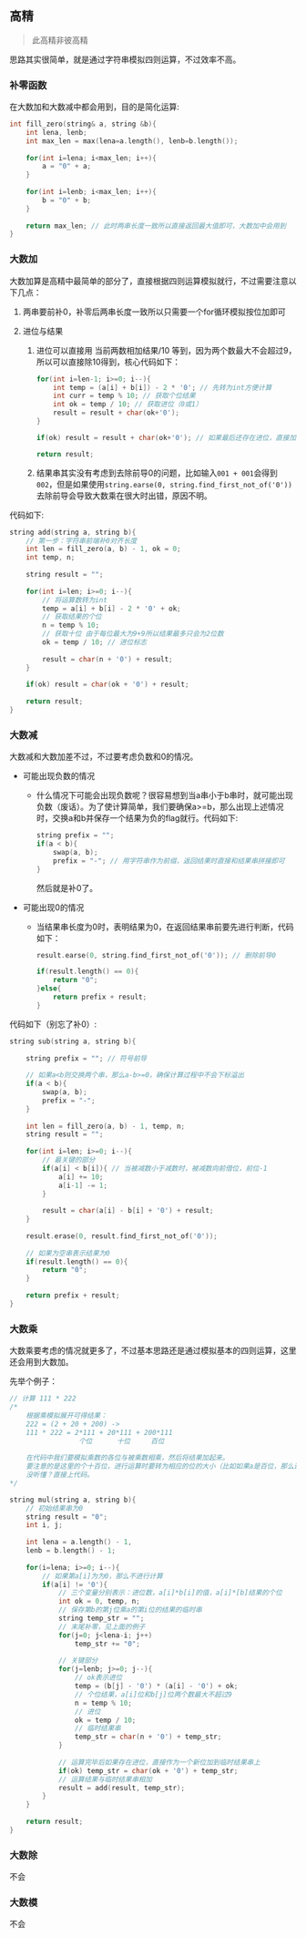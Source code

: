 ## 高精

> 此高精非彼高精

思路其实很简单，就是通过字符串模拟四则运算，不过效率不高。

### 补零函数

在大数加和大数减中都会用到，目的是简化运算:

```c++
int fill_zero(string& a, string &b){
	int lena, lenb;
	int max_len = max(lena=a.length(), lenb=b.length());
	
	for(int i=lena; i<max_len; i++){
		a = "0" + a;
	}
	
	for(int i=lenb; i<max_len; i++){
		b = "0" + b;
	}
	
	return max_len; // 此时两串长度一致所以直接返回最大值即可，大数加中会用到
}
```

### 大数加

大数加算是高精中最简单的部分了，直接根据四则运算模拟就行，不过需要注意以下几点：

1. 两串要前补0，补零后两串长度一致所以只需要一个for循环模拟按位加即可

2. 进位与结果

   1. 进位可以直接用 当前两数相加结果/10 等到，因为两个数最大不会超过9，所以可以直接除10得到，核心代码如下：

      ```c++
      for(int i=len-1; i>=0; i--){
          int temp = (a[i] + b[i]) - 2 * '0'; // 先转为int方便计算
          int curr = temp % 10; // 获取个位结果
          int ok = temp / 10; // 获取进位（0或1）
          result = result + char(ok+'0');
      }
      
      if(ok) result = result + char(ok+'0'); // 如果最后还存在进位，直接加到result串即可
      
      return result;
      ```

   2. 结果串其实没有考虑到去除前导0的问题，比如输入`001 + 001`会得到`002`，但是如果使用`string.earse(0, string.find_first_not_of('0'))`去除前导会导致大数乘在很大时出错，原因不明。

代码如下:

```c++
string add(string a, string b){
	// 第一步：字符串前端补0对齐长度
	int len = fill_zero(a, b) - 1, ok = 0;
	int temp, n;
	
	string result = "";
	
	for(int i=len; i>=0; i--){
		// 将运算数转为int
		temp = a[i] + b[i] - 2 * '0' + ok;
		// 获取结果的个位
		n = temp % 10;
		// 获取十位 由于每位最大为9+9所以结果最多只会为2位数
		ok = temp / 10; // 进位标志
		
		result = char(n + '0') + result;
	}
	
	if(ok) result = char(ok + '0') + result;
	
	return result;
}
```

### 大数减

大数减和大数加差不过，不过要考虑负数和0的情况。

* 可能出现负数的情况

  * 什么情况下可能会出现负数呢？很容易想到当a串小于b串时，就可能出现负数（废话）。为了使计算简单，我们要确保a>=b，那么出现上述情况时，交换a和b并保存一个结果为负的flag就行。代码如下:

    ```c++
    string prefix = "";
    if(a < b){
        swap(a, b);
        prefix = "-"; // 用字符串作为前缀，返回结果时直接和结果串拼接即可
    }
    ```

    然后就是补0了。

* 可能出现0的情况

  * 当结果串长度为0时，表明结果为0，在返回结果串前要先进行判断，代码如下：

    ```c++
    result.earse(0, string.find_first_not_of('0')); // 删除前导0
    
    if(result.length() == 0){
        return "0";
    }else{
        return prefix + result;
    }
    ```

代码如下（别忘了补0）:

```c++
string sub(string a, string b){
	
	string prefix = ""; // 符号前导
	
	// 如果a<b则交换两个串，那么a-b>=0，确保计算过程中不会下标溢出
	if(a < b){
		swap(a, b);
		prefix = "-";
	}
	
	int len = fill_zero(a, b) - 1, temp, n;
	string result = "";
	
	for(int i=len; i>=0; i--){
        // 最关键的部分
		if(a[i] < b[i]){ // 当被减数小于减数时，被减数向前借位，前位-1
			a[i] += 10;
			a[i-1] -= 1;
		}
		
		result = char(a[i] - b[i] + '0') + result;
	}
	
	result.erase(0, result.find_first_not_of('0'));
	
	// 如果为空串表示结果为0
	if(result.length() == 0){
		return "0";
	}
	
	return prefix + result;
}
```

### 大数乘

大数乘要考虑的情况就更多了，不过基本思路还是通过模拟基本的四则运算，这里还会用到大数加。

先举个例子：

```c++
// 计算 111 * 222
/*
	根据乘模拟展开可得结果：
	222 = (2 + 20 + 200) ->
	111 * 222 = 2*111 + 20*111 + 200*111
	             个位      十位     百位
	
	在代码中我们要模拟乘数的各位与被乘数相乘，然后将结果加起来。
	要注意的是这里的个十百位，进行运算时要转为相应的位的大小（比如如果a是百位，那么进行运算的这个值就为a*100)，依次类推，更多的位数也适用。
	没听懂？直接上代码。
*/
```

```c++
string mul(string a, string b){
    // 初始结果串为0
	string result = "0"; 
	int i, j;
    
	int lena = a.length() - 1, 
    lenb = b.length() - 1;
	
	for(i=lena; i>=0; i--){
        // 如果第a[i]为为0，那么不进行计算
		if(a[i] != '0'){
            // 三个变量分别表示：进位数，a[i]*b[i]的值，a[i]*[b]结果的个位
			int ok = 0, temp, n; 
            // 保存第b的第j位乘a的第i位的结果的临时串
			string temp_str = "";
			// 末尾补零，见上面的例子
			for(j=0; j<lena-i; j++)
				temp_str += "0";
			
            // 关键部分
			for(j=lenb; j>=0; j--){
                // ok表示进位
				temp = (b[j] - '0') * (a[i] - '0') + ok;
                // 个位结果，a[i]位和b[j]位两个数最大不超过9
				n = temp % 10;
                // 进位
				ok = temp / 10;
                // 临时结果串
				temp_str = char(n + '0') + temp_str;
			}
            
			// 运算完毕后如果存在进位，直接作为一个新位加到临时结果串上
			if(ok) temp_str = char(ok + '0') + temp_str;
            // 运算结果与临时结果串相加
			result = add(result, temp_str);
		}
	}
	
	return result;
}
```



### 大数除

不会

### 大数模

不会